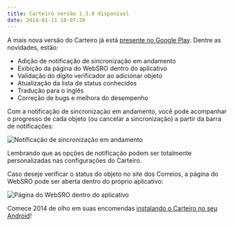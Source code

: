 ```yaml
---
title: Carteiro versão 1.3.0 disponível
date: 2014-01-11 18:07:28
---
```


A mais nova versão do Carteiro já está [presente no Google Play](https://play.google.com/store/apps/details?id=com.rbardini.carteiro). Dentre as novidades, estão:

* Adição de notificação de sincronização em andamento
* Exibição da página do WebSRO dentro do aplicativo
* Validação do dígito verificador ao adicionar objeto
* Atualização da lista de status conhecidos
* Tradução para o inglês
* Correção de bugs e melhora do desempenho

Com a notificação de sincronização em andamento, você pode acompanhar o progresso de cada objeto (ou cancelar a sincronização) a partir da barra de notificações:

![Notificação de sincronização em andamento](/img/ongoing-sync-notification.png)

Lembrando que as opções de notificação podem ser totalmente personalizadas nas configurações do Carteiro.

Caso deseje verificar o status do objeto no site dos Correios, a página do WebSRO pode ser aberta dentro do próprio aplicativo:

![Página do WebSRO dentro do aplicativo](/img/webview-open-sro.png)

Comece 2014 de olho em suas encomendas [instalando o Carteiro no seu Android](https://play.google.com/store/apps/details?id=com.rbardini.carteiro)!